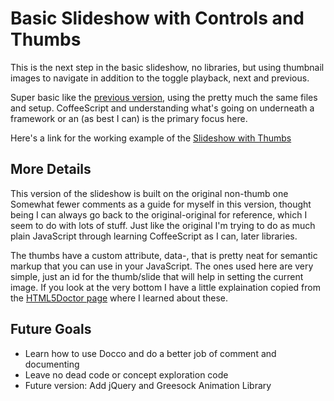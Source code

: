 Basic Slideshow with Controls and Thumbs
========================================

This is the next step in the basic slideshow, no libraries, but using thumbnail images to navigate in addition to the toggle playback, next and previous.

Super basic like the [previous version](https://github.com/kaplan/coffee-slideshow-basic), using the pretty much the same files and setup. CoffeeScript and understanding what's going on underneath a framework or an (as best I can) is the primary focus here.

Here's a link for the working example of the [Slideshow with Thumbs](http://workalicious.com/dev/slideshows/coffee-slideshow-basic-thumbs/)

More Details
------------
This version of the slideshow is built on the original non-thumb one Somewhat fewer comments as a guide for myself in this version, thought being I can always go back to the original-original for reference, which I seem to do with lots of stuff. Just like the original I'm trying to do as much plain JavaScript through learning CoffeeScript as I can, later libraries.

The thumbs have a custom attribute, data-, that is pretty neat for semantic markup that you can use in your JavaScript. The ones used here are very simple, just an id for the thumb/slide that will help in setting the current image. If you look at the very bottom I have a little explaination copied from the [HTML5Doctor page](http://html5doctor.com/html5-custom-data-attributes/) where I learned about these.

Future Goals
------------
* Learn how to use Docco and do a better job of comment and documenting
* Leave no dead code or concept exploration code
* Future version: Add jQuery and Greesock Animation Library
